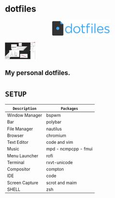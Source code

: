 # dotfiles

<p align="center"> 
<img src="https://raw.githubusercontent.com/euiciowr/.dots/master/screenshots/7iwai15WuuZ-1YLS6UzvVdC4vtbpjLMIoG8kABoHmrNLML.width-808.png" alt="drawing" width="200">
</p>

<img src="https://raw.githubusercontent.com/euiciowr/.dots/master/screenshots/2019-09-18-17%3A17%3A14.png" alt="screenshots" style="width:100px;" />


## My personal dotfiles.

 ```SETUP```
 ===========

| `Description`         | `Packages`            |
| --------------------- | --------------------- |
| Window Manager        | bspwm                 |
| Bar                   | polybar               |
| File Manager          | nautilus              |
| Browser               | chromium              |
| Text Editor           | code and vim          |
| Music                 | mpd - ncmpcpp - fmui  |
| Menu Launcher         | rofi                   |
| Terminal              | rxvt-unicode          |
| Compositor            | compton               |
| IDE                   | code                  |
| Screen Capture        | scrot and maim        |
| SHELL                 | zsh                   |

